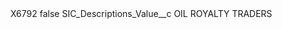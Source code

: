<?xml version="1.0" encoding="UTF-8"?>
<CustomMetadata xmlns="http://soap.sforce.com/2006/04/metadata" xmlns:xsi="http://www.w3.org/2001/XMLSchema-instance" xmlns:xsd="http://www.w3.org/2001/XMLSchema">
    <label>X6792</label>
    <protected>false</protected>
    <values>
        <field>SIC_Descriptions_Value__c</field>
        <value xsi:type="xsd:string">OIL ROYALTY TRADERS</value>
    </values>
</CustomMetadata>
